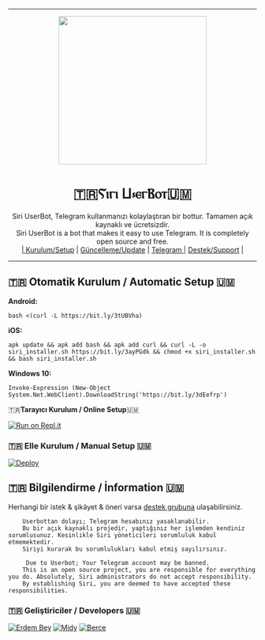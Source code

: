 
----

<div align="center">
  <img src="https://github.com/ErdemBey1/SiriNewInstaller/blob/main/SiriLogo.jpg" width="300" height="300">
  <h1>🇹🇷Ⲋⲓⲅⲓ Ⳙ⳽ⲉⲅⲂⲟⲧ🇺🇲</h1>
</div>
<p align="center">
    Siri UserBot, Telegram kullanmanızı kolaylaştıran bir bottur. Tamamen açık kaynaklı ve ücretsizdir. <br>
    Siri UserBot is a bot that makes it easy to use Telegram. It is completely open source and free.
    <br>
        <a href="https://github.com/ErdemBey1/SiriUserBot/blob/master/README.md#kurulum">| Kurulum/Setup</a> |
        <a href="https://github.com/ErdemBey1/SiriUserBot/wiki/G%C3%BCncelleme">Güncelleme/Update</a> |
        <a href="https://t.me/SiriUserBot">Telegram </a> |
        <a href="https://t.me/SiriSupport">Destek/Support</a> |
    <br>
</p>

----

## 🇹🇷 Otomatik Kurulum / Automatic Setup 🇺🇲

**Android:** 

` bash <(curl -L https://bit.ly/3tUBVha) `

**iOS:**  

`apk update && apk add bash && apk add curl && curl -L -o siri_installer.sh https://bit.ly/3ayPGdk && chmod +x siri_installer.sh && bash siri_installer.sh`

**Windows 10:** 

`Invoke-Expression (New-Object System.Net.WebClient).DownloadString('https://bit.ly/3dEefrp')`


🇹🇷**Tarayıcı Kurulum / Online Setup**🇺🇲

[![Run on Repl.it](https://repl.it/badge/github/ErdemBey1/siriinstaller)](https://repl.it/@ErdemBey1/siriinstaller)

### 🇹🇷 Elle Kurulum / Manual Setup 🇺🇲

[![Deploy](https://www.herokucdn.com/deploy/button.svg)](https://heroku.com/deploy?template=https://github.com/ErdemBey1/SiriUserBot)

## 🇹🇷 Bilgilendirme / İnformation 🇺🇲
Herhangi bir istek & şikâyet & öneri varsa [destek grubuna](https://t.me/SiriSupport) ulaşabilirsiniz.

```
    Userbottan dolayı; Telegram hesabınız yasaklanabilir.
    Bu bir açık kaynaklı projedir, yaptığınız her işlemden kendiniz sorumlusunuz. Kesinlikle Siri yöneticileri sorumluluk kabul etmemektedir.
    Siriyi kurarak bu sorumlulukları kabul etmiş sayılırsınız.
```

```
     Due to Userbot; Your Telegram account may be banned.
    This is an open source project, you are responsible for everything you do. Absolutely, Siri administrators do not accept responsibility.
    By establishing Siri, you are deemed to have accepted these responsibilities.
```
### 🇹🇷 Geliştiriciler / Developers 🇺🇲
[![Erdem Bey](https://github.com/erdembey1.png?size=100)](https://github.com/erdembey1)  [![Midy](https://github.com/ribonney.png?size=100)](https://github.com/ribonney)  [![Berce](https://github.com/must4f.png?size=100)](https://github.com/must4f)
